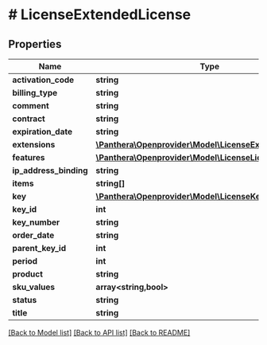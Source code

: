 # # LicenseExtendedLicense

## Properties

Name | Type | Description | Notes
------------ | ------------- | ------------- | -------------
**activation_code** | **string** |  | [optional]
**billing_type** | **string** |  | [optional]
**comment** | **string** |  | [optional]
**contract** | **string** |  | [optional]
**expiration_date** | **string** |  | [optional]
**extensions** | [**\Panthera\Openprovider\Model\LicenseExtendedLicense[]**](LicenseExtendedLicense.md) |  | [optional]
**features** | [**\Panthera\Openprovider\Model\LicenseLicenseItem[]**](LicenseLicenseItem.md) |  | [optional]
**ip_address_binding** | **string** |  | [optional]
**items** | **string[]** |  | [optional]
**key** | [**\Panthera\Openprovider\Model\LicenseKey**](LicenseKey.md) |  | [optional]
**key_id** | **int** |  | [optional]
**key_number** | **string** |  | [optional]
**order_date** | **string** |  | [optional]
**parent_key_id** | **int** |  | [optional]
**period** | **int** |  | [optional]
**product** | **string** |  | [optional]
**sku_values** | **array<string,bool>** |  | [optional]
**status** | **string** |  | [optional]
**title** | **string** |  | [optional]

[[Back to Model list]](../../README.md#models) [[Back to API list]](../../README.md#endpoints) [[Back to README]](../../README.md)
